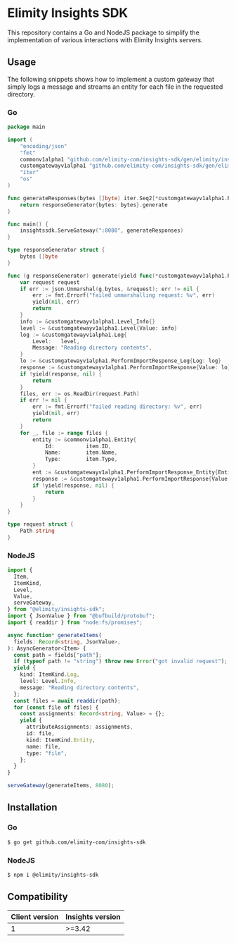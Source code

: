 # Elimity Insights SDK

This repository contains a Go and NodeJS package to simplify the implementation of various interactions with Elimity
Insights servers.

## Usage

The following snippets shows how to implement a custom gateway that simply logs a message and streams an entity for each
file in the requested directory.

### Go

```go
package main

import (
	"encoding/json"
	"fmt"
	commonv1alpha1 "github.com/elimity-com/insights-sdk/gen/elimity/insights/common/v1alpha1"
	customgatewayv1alpha1 "github.com/elimity-com/insights-sdk/gen/elimity/insights/customgateway/v1alpha1"
	"iter"
	"os"
)

func generateResponses(bytes []byte) iter.Seq2[*customgatewayv1alpha1.PerformImportResponse, error] {
	return responseGenerator{bytes: bytes}.generate
}

func main() {
	insightssdk.ServeGateway(":8080", generateResponses)
}

type responseGenerator struct {
	bytes []byte
}

func (g responseGenerator) generate(yield func(*customgatewayv1alpha1.PerformImportResponse, error) bool) {
	var request request
	if err := json.Unmarshal(g.bytes, &request); err != nil {
		err := fmt.Errorf("failed unmarshalling request: %v", err)
		yield(nil, err)
		return
	}
	info := &customgatewayv1alpha1.Level_Info{}
	level := &customgatewayv1alpha1.Level{Value: info}
	log := &customgatewayv1alpha1.Log{
		Level:   level,
		Message: "Reading directory contents",
	}
	lo := &customgatewayv1alpha1.PerformImportResponse_Log{Log: log}
	response := &customgatewayv1alpha1.PerformImportResponse{Value: lo}
	if !yield(response, nil) {
		return
	}
	files, err := os.ReadDir(request.Path)
	if err != nil {
		err := fmt.Errorf("failed reading directory: %v", err)
		yield(nil, err)
		return
	}
	for _, file := range files {
		entity := &commonv1alpha1.Entity{
			Id:          item.ID,
			Name:        item.Name,
			Type:        item.Type,
		}
		ent := &customgatewayv1alpha1.PerformImportResponse_Entity{Entity: entity}
		response := &customgatewayv1alpha1.PerformImportResponse{Value: ent}
		if !yield(response, nil) {
			return
		}
	}
}

type request struct {
	Path string
}
```

### NodeJS

```typescript
import {
  Item,
  ItemKind,
  Level,
  Value,
  serveGateway,
} from "@elimity/insights-sdk";
import { JsonValue } from "@bufbuild/protobuf";
import { readdir } from "node:fs/promises";

async function* generateItems(
  fields: Record<string, JsonValue>,
): AsyncGenerator<Item> {
  const path = fields["path"];
  if (typeof path != "string") throw new Error("got invalid request");
  yield {
    kind: ItemKind.Log,
    level: Level.Info,
    message: "Reading directory contents",
  };
  const files = await readdir(path);
  for (const file of files) {
    const assignments: Record<string, Value> = {};
    yield {
      attributeAssignments: assignments,
      id: file,
      kind: ItemKind.Entity,
      name: file,
      type: "file",
    };
  }
}

serveGateway(generateItems, 8080);
```

## Installation

### Go

```sh
$ go get github.com/elimity-com/insights-sdk
```

### NodeJS

```sh
$ npm i @elimity/insights-sdk
```

## Compatibility

| Client version | Insights version |
| -------------- | ---------------- |
| 1              | >=3.42           |
